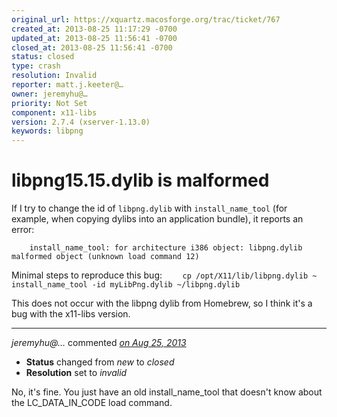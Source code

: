 ```yaml
---
original_url: https://xquartz.macosforge.org/trac/ticket/767
created_at: 2013-08-25 11:17:29 -0700
updated_at: 2013-08-25 11:56:41 -0700
closed_at: 2013-08-25 11:56:41 -0700
status: closed
type: crash
resolution: Invalid
reporter: matt.j.keeter@…
owner: jeremyhu@…
priority: Not Set
component: x11-libs
version: 2.7.4 (xserver-1.13.0)
keywords: libpng
---
```


libpng15.15.dylib is malformed
==============================


If I try to change the id of `libpng.dylib` with `install_name_tool` (for example, when copying dylibs into an application bundle), it reports an error:

`    install_name_tool: for architecture i386 object: libpng.dylib malformed object (unknown load command 12)`

Minimal steps to reproduce this bug:
`    cp /opt/X11/lib/libpng.dylib ~`
`    install_name_tool -id myLibPng.dylib ~/libpng.dylib`

This does not occur with the libpng dylib from Homebrew, so I think it's a bug with the x11-libs version.



---

*jeremyhu@…* commented *[on Aug 25, 2013](https://xquartz.macosforge.org/trac/ticket/767#comment:1 "August 25, 2013 at 11:56 AM PDT")*

-   **Status** changed from *new* to *closed*
-   **Resolution** set to *invalid*

No, it's fine. You just have an old install\_name\_tool that doesn't know about the LC\_DATA\_IN\_CODE load command.



